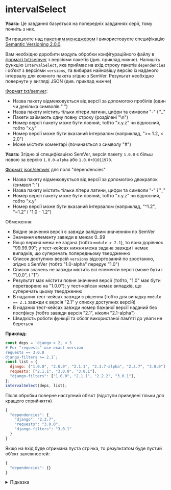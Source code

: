 # intervalSelect

**Увага:** Це завдання базується на попередніх завданнях серії, тому почніть з них.

Ви працюєте над [пакетним менеджером](https://uk.wikipedia.org/wiki/Система_керування_пакунками) і використовуєте специфікацію [Semantic Versioning 2.0.0](https://semver.org/spec/v2.0.0.html).

Вам необхідно доробити модуль обробки конфігураційного файлу в [форматі txt/semver](https://pip.pypa.io/en/stable/reference/requirements-file-format/) з версіями пакетів (див. приклад нижче). Напишіть функцію `intervalSelect`, яка приймає на вхід строку пакетів `dependencies` і обʼєкт з версіями `versions`, та вибирає найновішу версію із наданого інтервалу для кожного пакета згідно з SemVer. Результат необхідно повернути у вигляді JSON (див. приклад нижче)

[Формат txt/semver](https://pip.pypa.io/en/stable/reference/requirement-specifiers/):

- Назва пакету відмежовується від версії за допомогою пробілів (один чи декілька символів " ")
- Назва пакету містить тільки літери латини, цифри та символи "-" і "_"
- Пакети займають одну повну строку (розділені "\n")
- Номер версії пакету може бути повний, тобто "x.y.z" чи відносний, тобто "x.y"
- Номер версії може бути вказаний інтервалом (наприклад, ">= 1.2, < 2.0")
- Може містити коментарі (починається з символу "#")

**Увага:** Згідно зі специфікацією SemVer, версія пакету `1.0.0` є більш новою за версію `1.0.0-alpha` або `1.0.0+01011970`.

[Формат json/semver](https://docs.npmjs.com/specifying-dependencies-and-devdependencies-in-a-package-json-file) для поля "dependencies"

- Назва пакету відмежовується від версії за допомогою двокрапок (символ ":")
- Назва пакету містить тільки літери латини, цифри та символи "-" і "_"
- Номер версії пакету може бути повний, тобто "x.y.z" чи відносний, тобто "x.y"
- Номер версії може бути вказаний інтервалом (наприклад, "^1.2", "~1.2" і "1.0 - 1.2")

Обмеження:

- Вхідне значення версії є завжди валідним значенням по SemVer
- Значення елементу завжди в межах 0..99
- Якщо верхня межа не задана (тобто `module > 2.1`), то вона дорівнює "99.99.99"; у тест-кейсах нижня межа задана завжди і немає випадків, що суперечать попередньому твердженню
- Список доступних версій `versions` відсортований по зростанню, згідно з SemVer (тобто "1.0-alpha" передує "1.0")
- Список значень не завжди містить всі елементи версії (може бути і "1.0.0", і "1")
- Результат має містити повне значення версії (тобто, "1.0" має бути перетворено на "1.0.0"); у тест-кейсах немає випадків, що суперечать цьому твердженню
- В наданих тест-кейсах завжди є рішення (тобто для випадку `module == 2.1` завжди є версія "2.1" у списку доступних версій)
- В наданих тест-кейсах завжди номер бажаної версії наданий без постфіксу (тобто завжди версія "2.1", ніколи "2.1-alpha")
- Швидкість роботи функції та обсяг використаної памʼяті до уваги не береться

**Приклад:**

```js
const deps = `django > 2, < 3
# For "requests" use exact version
requests == 3.0.0
django-filters >= 2.1`;
const list = {
  django: ["1.0.0", "2.0.0", "2.1.1", "2.3.7-alpha", "2.3.7", "3.0.0"],
  requests: ["2.1.1", "3.0.0", "3.0.1"],
  "django-filters": ["1.0.0", "2.1.1", "2.2.2", "3.0.1"],
};
intervalSelect(deps, list);
```

Після обробки поверне наступний обʼєкт (відступи приведені тільки для кращого сприйняття)

```js
{
  "dependencies": {
    "django": "2.3.7",
    "requests": "3.0.0",
    "django-filters": "3.0.1"
  }
}
```

Якщо на вхід буде отримана пуста стрічка, то результатом буде пустий обʼєкт залежностей:

```js
{
  "dependencies": {}
}
```

<details>
  <summary>Підказка</summary>

---

  Для вирішення задачі пошуку можна використати функцію `selectVersion` з [другого завдання серії](tracks/semver/selectVersion).

  Для видалення коментарів можна використати функцію `removeComment` з [третього завдання серії](tracks/semver/removeComments).

  Зверніть увагу на наступне:

  - нижня границя завжди задана
  - список версій відсортовано по зростанню
  - бажана версія завжди присутній у списку версій

  ## Алгоритм дій

  1. Якщо надана стрічка пуста, то повернути результат одразу
  1. Якщо задано без інтервалу (через `==`), то знайти надану версію
  1. Якщо верхня межа не задана - брати останній елемент масиву
  1. Якщо верхня межа нестрога (через символ `<=`) - знайти цей елемент і повернути (як для рівності)
  1. Якщо верхня межа задана строго (через `<`) - знайти цю версію, але повернути попередній елемент списку

</details>
